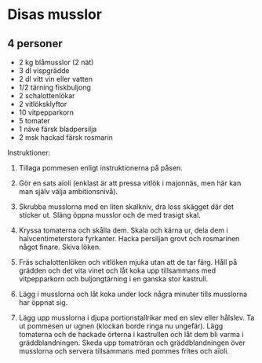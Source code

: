 Disas musslor
=============

4 personer
----------

-	2 kg blåmusslor (2 nät)
-	3 dl vispgrädde
-	2 dl vitt vin eller vatten
-	1/2 tärning fiskbuljong
-	2 schalottenlökar
-	2 vitlöksklyftor
-	10 vitpepparkorn
-	5 tomater
-	1 näve färsk bladpersilja
-	2 msk hackad färsk rosmarin

Instruktioner:

1.	Tillaga pommesen enligt instruktionerna på påsen.

2.	Gör en sats aïoli (enklast är att pressa vitlök i majonnäs, men här kan man själv välja ambitionsnivå).

3.	Skrubba musslorna med en liten skalkniv, dra loss skägget där det sticker ut. Släng öppna musslor och de med trasigt skal.

4.	Kryssa tomaterna och skålla dem. Skala och kärna ur, dela dem i halvcentimeterstora fyrkanter. Hacka persiljan grovt och rosmarinen något finare. Skiva löken.

5.	Fräs schalottenlöken och vitlöken mjuka utan att de tar färg. Håll på grädden och det vita vinet och låt koka upp tillsammans med vitpepparkorn och buljongtärning i en ganska stor kastrull.

6.	Lägg i musslorna och låt koka under lock några minuter tills musslorna har öppnat sig.

7.	Lägg upp musslorna i djupa portionstallrikar med en slev eller hålslev. Ta ut pommesen ur ugnen (klockan borde ringa nu ungefär). Lägg tomaterna och de hackade örterna i kastrullen och låt dem bli varma i gräddblandningen. Skeda upp tomatröran och gräddblandningen över musslorna och servera tillsammans med pommes frites och aïoli.

